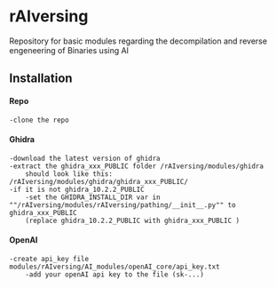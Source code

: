 

# rAIversing
Repository for basic modules regarding the decompilation and reverse engeneering of Binaries using AI


## Installation
#### Repo
    -clone the repo
#### Ghidra
    -download the latest version of ghidra
    -extract the ghidra_xxx_PUBLIC folder /rAIversing/modules/ghidra
        should look like this: /rAIversing/modules/ghidra/ghidra_xxx_PUBLIC/
    -if it is not ghidra_10.2.2_PUBLIC
        -set the GHIDRA_INSTALL_DIR var in ""/rAIversing/modules/rAIversing/pathing/__init__.py"" to ghidra_xxx_PUBLIC
        (replace ghidra_10.2.2_PUBLIC with ghidra_xxx_PUBLIC )
#### OpenAI
    -create api_key file modules/rAIversing/AI_modules/openAI_core/api_key.txt
        -add your openAI api key to the file (sk-...)
